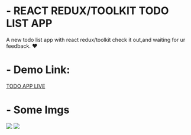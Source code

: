 # - REACT REDUX/TOOLKIT TODO LIST APP

A new todo list app with react redux/toolkit check it out,and waiting for ur feedback. ❤

# - Demo Link:

<a href="https://to-do-lists-with-redux-toolkit.vercel.app/">TODO APP LIVE</a>

# - Some Imgs

<img src='https://i.postimg.cc/g0Hx4QRS/msedge-y0-BVAXVQGn.png' border='0' /></a>
<img src='https://i.postimg.cc/hjCfRm2V/msedge-E0-G94gsd-Ja.png' border='0' /></a>
